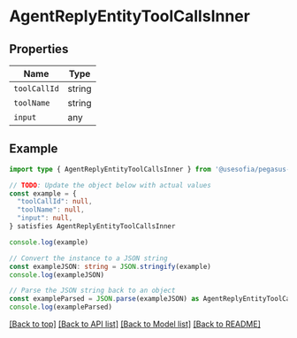
# AgentReplyEntityToolCallsInner


## Properties

Name | Type
------------ | -------------
`toolCallId` | string
`toolName` | string
`input` | any

## Example

```typescript
import type { AgentReplyEntityToolCallsInner } from '@usesofia/pegasus-ai-api-sdk'

// TODO: Update the object below with actual values
const example = {
  "toolCallId": null,
  "toolName": null,
  "input": null,
} satisfies AgentReplyEntityToolCallsInner

console.log(example)

// Convert the instance to a JSON string
const exampleJSON: string = JSON.stringify(example)
console.log(exampleJSON)

// Parse the JSON string back to an object
const exampleParsed = JSON.parse(exampleJSON) as AgentReplyEntityToolCallsInner
console.log(exampleParsed)
```

[[Back to top]](#) [[Back to API list]](../README.md#api-endpoints) [[Back to Model list]](../README.md#models) [[Back to README]](../README.md)


